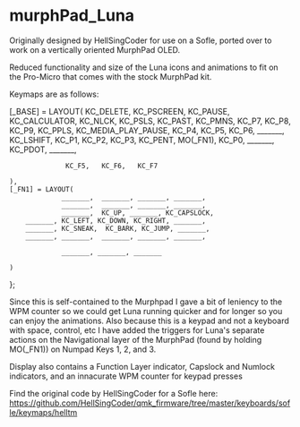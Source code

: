 # murphPad_Luna

Originally designed by HellSingCoder for use on a Sofle, ported over to work on a vertically oriented MurphPad OLED. 

Reduced functionality and size of the Luna icons and animations to fit on the Pro-Micro that comes with the stock MurphPad kit.


Keymaps are as follows:


[_BASE] = LAYOUT(
                  KC_DELETE,   KC_PSCREEN,   KC_PAUSE,   KC_CALCULATOR,
				          KC_NLCK, KC_PSLS, KC_PAST, KC_PMNS,
                  KC_P7,   KC_P8,   KC_P9,   KC_PPLS,
        KC_MEDIA_PLAY_PAUSE,  KC_P4,   KC_P5,   KC_P6,   _______,
        KC_LSHIFT, KC_P1,   KC_P2,   KC_P3,   KC_PENT,
        MO(_FN1),  KC_P0,   _______, KC_PDOT, _______,

                  KC_F5,   KC_F6,   KC_F7

    ),
    [_FN1] = LAYOUT(
                 _______,  _______, _______, _______,
                 _______,  _______, _______, _______,
                 _______,  KC_UP, _______, KC_CAPSLOCK,
        _______, KC_LEFT, KC_DOWN, KC_RIGHT, _______,
        _______, KC_SNEAK,  KC_BARK, KC_JUMP, _______,
        _______, _______,  _______, _______, _______,

                 _______, _______, _______

    )
};

Since this is self-contained to the Murphpad I gave a bit of leniency to the WPM counter so we could get Luna running quicker and for longer so you can enjoy the animations.
Also because this is a keypad and not a keyboard with space, control, etc I have added the triggers for Luna's separate actions on the Navigational layer of the MurphPad (found by holding MO(_FN1)) on Numpad Keys 1, 2, and 3. 

Display also contains a Function Layer indicator, Capslock and Numlock indicators, and an innacurate WPM counter for keypad presses



Find the original code by HellSingCoder for a Sofle here: https://github.com/HellSingCoder/qmk_firmware/tree/master/keyboards/sofle/keymaps/helltm
